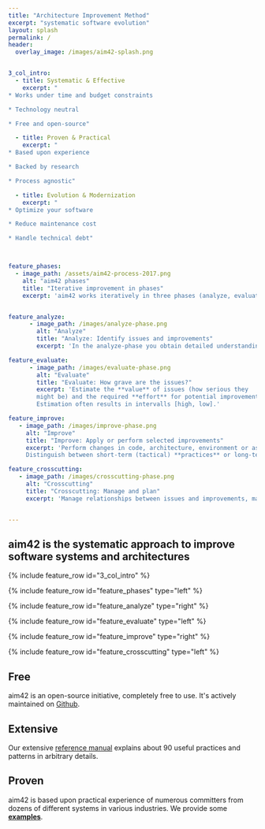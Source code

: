 ```yaml
---
title: "Architecture Improvement Method"
excerpt: "systematic software evolution"
layout: splash
permalink: /
header:
  overlay_image: /images/aim42-splash.png


3_col_intro:
  - title: Systematic & Effective
    excerpt: "
* Works under time and budget constraints

* Technology neutral

* Free and open-source"

  - title: Proven & Practical
    excerpt: "
* Based upon experience

* Backed by research

* Process agnostic"

  - title: Evolution & Modernization
    excerpt: "
* Optimize your software

* Reduce maintenance cost

* Handle technical debt"



feature_phases:
  - image_path: /assets/aim42-process-2017.png
    alt: "aim42 phases"
    title: "Iterative improvement in phases"
    excerpt: 'aim42 works iteratively in three phases (analyze, evaluate, improve) supported by crosscutting activities. For each phase, aim42 proposes a number of proven and established practices and patterns. aim42 is **free and open-source**, completely **vendor-agnostic** and does not require any specific tool. '


feature_analyze:
      - image_path: /images/analyze-phase.png
        alt: "Analyze"
        title: "Analyze: Identify issues and improvements"
        excerpt: 'In the analyze-phase you obtain detailed understanding of the system and systematically identify issues, risks within the system and its environment. Additionally, you develop ideas for improvements.'

feature_evaluate:
      - image_path: /images/evaluate-phase.png
        alt: "Evaluate"
        title: "Evaluate: How grave are the issues?"
        excerpt: 'Estimate the **value** of issues (how serious they
        might be) and the required **effort** for potential improvements.
        Estimation often results in intervalls [high, low].'

feature_improve:
   - image_path: /images/improve-phase.png
     alt: "Improve"
     title: "Improve: Apply or perform selected improvements"
     excerpt: 'Perform changes in code, architecture, environment or associated processes.
     Distinguish between short-term (tactical) **practices** or long-term (strategic) **approaches**. aim42 collects dozens of proven practices and examples of such improvements.'

feature_crosscutting:
   - image_path: /images/crosscutting-phase.png
     alt: "Crosscutting"
     title: "Crosscutting: Manage and plan"
     excerpt: 'Manage relationships between issues and improvements, maintain issue list and improvement backlog.'


---
```


## aim42 is the systematic approach to improve software systems and architectures


{% include feature_row id="3_col_intro"  %}

{% include feature_row id="feature_phases" type="left" %}

{% include feature_row id="feature_analyze" type="right" %}

{% include feature_row id="feature_evaluate" type="left" %}

{% include feature_row id="feature_improve" type="right" %}

{% include feature_row id="feature_crosscutting" type="left" %}


## Free

aim42 is an open-source initiative, completely free to use. It's
actively maintained on [Github](https://github.com/aim42/aim42).

## Extensive

Our extensive [reference manual](http://aim42.github.io) explains about 90 useful
practices and patterns in arbitrary details.


## Proven
aim42 is based upon practical experience of numerous committers
from dozens of different systems in various industries. We provide some
[**examples**](/examples).
